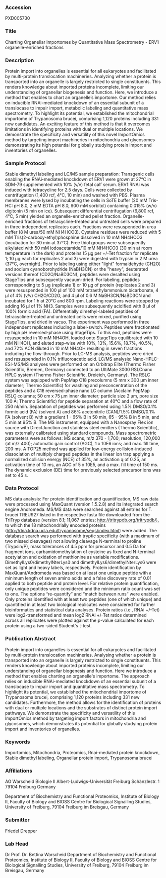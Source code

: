 ### Accession
PXD005730

### Title
Charting Organellar Importomes by Quantitative Mass Spectrometry - ERV1 organelle-enriched fractions

### Description
Protein import into organelles is essential for all eukaryotes and facilitated by multi-protein translocation machineries. Analyzing whether a protein is transported into an organelle is largely restricted to single constituents. This renders knowledge about imported proteins incomplete, limiting our understanding of organellar biogenesis and function. Here, we introduce a method that enables to chart an organelle’s importome. Our method relies on inducible RNAi-mediated knockdown of an essential subunit of a translocase to impair import, metabolic labeling and quantitative mass spectrometry. To highlight its potential, we established the mitochondrial importome of Trypanosoma brucei, comprising 1,120 proteins including 331 new candidates. An exciting feature of this method is that it overcomes limitations in identifying proteins with dual or multiple locations. We demonstrate the specificity and versatility of this novel ImportOmics method by targeting import machineries in mitochondria and glycosomes demonstrating its high potential for globally studying protein import and inventories of organelles.

### Sample Protocol
Stable dimethyl labeling and LC/MS sample preparation: Transgenic cells enabling the RNAi-mediated knockdown of ERV1 were grown at 27°C in SDM-79 supplemented with 10% (v/v) fetal calf serum. ERV1 RNAi was induced with tetracycline for 2.5 days. Cells were collected by centrifugation (1,400 rcf, 4°C, 10 min) and washed with PBS. Plasma membranes were lysed by incubating the cells in SoTE buffer (20 mM Tris-HCl pH 8.0, 2 mM EDTA pH 8.0, 600 mM sorbitol) containing 0.015% (w/v) digitonin (5 min on ice). Subsequent differential centrifugation (6,800 rcf, 4°C, 5 min) yielded an organelle-enriched pellet fraction. Organelle-enriched fractions of tetracycline-treated and untreated cells were prepared in three independent replicates each. Fractions were resuspended in urea buffer (8 M urea/50 mM NH4HCO3). Cysteine residues were reduced with 5 mM Tris(2-carboxy-ethyl)phosphine dissolved in 10 mM NH4HCO3 (incubation for 30 min at 37°C). Free thiol groups were subsequently alkylated with 50 mM iodoacetamide/10 mM NH4HCO3 (30 min at room temperature in the dark) and proteins (5 µg per +/-Tet fraction for replicate 1; 10 µg each for replicates 2 and 3) were digested with trypsin in 2 M urea (37°C, overnight). Prior to labeling using either "light" formaldehyde (CH2O) and sodium cyanoborohydride (NaBH3CN) or the "heavy", deuterated versions thereof (CD2O/NaBD3CN), peptides were desalted using StageTips and subsequently vacuum-dried. For labeling, peptides corresponding to 5 µg (replicate 1) or 10 µg of protein (replicates 2 and 3) were resuspended in 100 µl of 100 mM tetraethylammonium bicarbonate, 4 µl of 4% (v/v) CH2O/CD2O, and 4 µl of 0.6 M NaBH3CN/NaBD3CN and incubated for 1 h at 20°C and 800 rpm. Labeling reactions were stopped by adding 16 µl of 1% NH3. Samples were subsequently acidified with 8 µl of 100% formic acid (FA). Differentially dimethyl-labeled peptides of tetracycline-treated and untreated cells were mixed, purified using StageTips, and dried in vacuo. The experiment was performed in three independent replicates including a label-switch.  Peptides were fractionated by high pH reversed-phase using StageTips. To this end, peptides were resuspended in 10 mM NH4OH, loaded onto StageTips equilibrated with 10 mM NH4OH, and eluted step-wise with 10%, 13%, 15.6%, 18.7%, 40.5%, and 72% ACN diluted in 10 mM NH4OH resulting in seven fractions including the flow-through. Prior to LC-MS analysis, peptides were dried and resuspended in 0.1% trifluoroacetic acid.  LC/MS analysis: Nano-HPLC-ESI-MS/MS analyses were performed on an Orbitrap Elite (Thermo Fisher Scientific, Bremen, Germany) connected to an UltiMate 3000 RSLCnano HPLC system (Thermo Fisher Scientific, Dreieich, Germany). The RSLC system was equipped with PepMap C18 precolumns (5 mm x 300 µm inner diameter; Thermo Scientific) for washing and preconcentration of the peptides and a C18 reversed-phase nano LC column (Acclaim PepMap RSLC columns; 50 cm x 75 µm inner diameter; particle size 2 µm, pore size 100 Å; Thermo Scientific) for peptide separation at 40°C and a flow rate of 250 nl/min. Separation of peptides was performed using 1.5% DMSO/0.1% formic acid (FA) (solvent A) and 86% acetonitrile (CAN)/1.5% DMSO/0.1% FA (solvent B) with a gradient 1 - 65% B in 50 min, 65 - 95% B in 5 min, and 5 min at 95% B. The MS instrument, equipped with a Nanospray Flex ion source with DirectJunction and stainless steel emitters (Thermo Scientific), was externally calibrated using standard compounds. Mass spectrometric parameters were as follows: MS scans, m/z 370 - 1,700; resolution, 120,000 (at m/z 400); automatic gain control (AGC), 1 x 10E6 ions; and max. fill time, 200 ms. A TOP25 method was applied for low-energy collision-induced dissociation of multiply charged peptides in the linear ion trap applying a normalized collision energy (NCE) of 35%, an activation q of 0.25, an activation time of 10 ms, an AGC of 5 x 10E5, and a max. fill time of 150 ms. The dynamic exclusion (DE) time for previously selected precursor ions was set to 45 s.

### Data Protocol
MS data analysis: For protein identification and quantification, MS raw data were processed using MaxQuant (version 1.5.2.8) and its integrated search engine Andromeda. MS/MS data were searched against all entries for T. brucei TREU927 listed in the respective fasta file downloaded from the TriTryp database (version 8.1; 11,067 entries; http://tritrypdb.org/tritrypdb/), to which the 18 mitochondrially encoded proteins (http://dna.kdna.ucla.edu/trypanosome/seqs/index.html) were added. The database search was performed with tryptic specificity (with a maximum of two missed cleavages) not allowing cleavage N-terminal to proline (Trypsin/P), mass tolerances of 4.5 ppm for precursor and 0.5 Da for fragment ions, carbamidomethylation of cysteine as fixed and N-terminal acetylation and oxidation of methionine as variable modifications. DimethylLys0/dimethylNterLys0 and dimethylLys6/dimethylNterLys6 were set as light and heavy labels, respectively. Protein identification by MaxQuant/Andromeda was based on at least one unique peptide with a minimum length of seven amino acids and a false discovery rate of 0.01 applied to both peptide and protein level. For relative protein quantification, only unique peptides were considered and the minimum ratio count was set to one. The options “re-quantify” and “match between runs” were enabled. Only proteins identified with at least two peptides (one of which unique) and quantified in at least two biological replicates were considered for further bioinformatics and statistical data analyses. Protein ratios (i.e., RNAi +/-Tet) were log2-transformed and mean log2 RNAi +/-Tet ratios determined across all replicates were plotted against the p-value calculated for each protein using a two-sided Student's t-test.

### Publication Abstract
Protein import into organelles is essential for all eukaryotes and facilitated by multi-protein translocation machineries. Analysing whether a protein is transported into an organelle is largely restricted to single constituents. This renders knowledge about imported proteins incomplete, limiting our understanding of organellar biogenesis and function. Here we introduce a method that enables charting an organelle's importome. The approach relies on inducible RNAi-mediated knockdown of an essential subunit of a translocase to impair import and quantitative mass spectrometry. To highlight its potential, we established the mitochondrial importome of Trypanosoma brucei, comprising 1,120 proteins including 331 new candidates. Furthermore, the method allows for the identification of proteins with dual or multiple locations and the substrates of distinct protein import pathways. We demonstrate the specificity and versatility of this ImportOmics method by targeting import factors in mitochondria and glycosomes, which demonstrates its potential for globally studying protein import and inventories of organelles.

### Keywords
Importomics, Mitochondria, Proteomics, Rnai-mediated protein knockdown, Stable dimethyl labeling, Organellar protein import, Trypanosoma brucei

### Affiliations
AG Warscheid
Biologie II
Albert-Ludwigs-Universität Freiburg
Schänzlestr. 1
79104 Freiburg
Germany

Department of Biochemistry and Functional Proteomics, Institute of Biology II, Faculty of Biology and BIOSS Centre for Biological Signalling Studies, University of Freiburg, 79104 Freiburg im Breisgau, Germany

### Submitter
Friedel Drepper

### Lab Head
Dr Prof. Dr. Bettina Warscheid
Department of Biochemistry and Functional Proteomics, Institute of Biology II, Faculty of Biology and BIOSS Centre for Biological Signalling Studies, University of Freiburg, 79104 Freiburg im Breisgau, Germany


